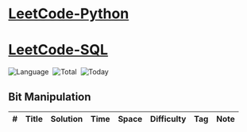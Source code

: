 # [LeetCode-Python](https://github.com/ydong188/LeetCode/tree/master/Algorithms)
# [LeetCode-SQL](https://github.com/ydong188/LeetCode/tree/master/Database)

![Language](https://img.shields.io/badge/Language-Python3.7%20%2F%20Redshift-orange.svg)&nbsp;
![Total](https://visitor-count-badge.herokuapp.com/total.svg?repo_id=ydong188/LeetCode-Algorithms)&nbsp;
![Today](https://visitor-count-badge.herokuapp.com/today.svg?repo_id=ydong188/LeetCode-Algorithms)

## Bit Manipulation
|  #  | Title           |  Solution       |  Time           | Space           | Difficulty    | Tag          | Note| 
|-----|---------------- | --------------- | --------------- | --------------- | ------------- |--------------|-----|
